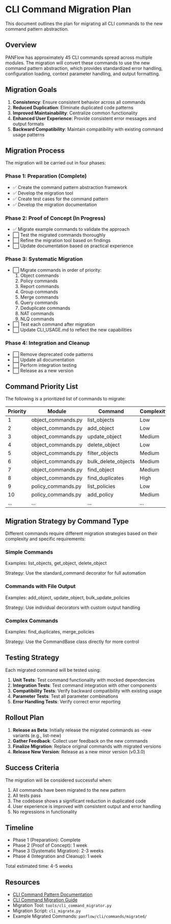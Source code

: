 # CLI Command Migration Plan

This document outlines the plan for migrating all CLI commands to the new command pattern abstraction.

## Overview

PANFlow has approximately 45 CLI commands spread across multiple modules. The migration will convert these commands to use the new command pattern abstraction, which provides standardized error handling, configuration loading, context parameter handling, and output formatting.

## Migration Goals

1. **Consistency**: Ensure consistent behavior across all commands
2. **Reduced Duplication**: Eliminate duplicated code patterns
3. **Improved Maintainability**: Centralize common functionality
4. **Enhanced User Experience**: Provide consistent error messages and output formats
5. **Backward Compatibility**: Maintain compatibility with existing command usage patterns

## Migration Process

The migration will be carried out in four phases:

### Phase 1: Preparation (Complete)

- ✅ Create the command pattern abstraction framework
- ✅ Develop the migration tool
- ✅ Create test cases for the command pattern
- ✅ Develop the migration documentation

### Phase 2: Proof of Concept (In Progress)

- ✅ Migrate example commands to validate the approach
- ⬜ Test the migrated commands thoroughly
- ⬜ Refine the migration tool based on findings
- ⬜ Update documentation based on practical experience

### Phase 3: Systematic Migration

- ⬜ Migrate commands in order of priority:
  1. Object commands
  2. Policy commands
  3. Report commands
  4. Group commands
  5. Merge commands
  6. Query commands
  7. Deduplicate commands
  8. NAT commands
  9. NLQ commands
- ⬜ Test each command after migration
- ⬜ Update CLI_USAGE.md to reflect the new capabilities

### Phase 4: Integration and Cleanup

- ⬜ Remove deprecated code patterns
- ⬜ Update all documentation
- ⬜ Perform integration testing
- ⬜ Release as a new version

## Command Priority List

The following is a prioritized list of commands to migrate:

| Priority | Module | Command | Complexity | Status |
|----------|--------|---------|------------|--------|
| 1 | object_commands.py | list_objects | Low | Migrated |
| 2 | object_commands.py | add_object | Low | Migrated |
| 3 | object_commands.py | update_object | Medium | Pending |
| 4 | object_commands.py | delete_object | Low | Pending |
| 5 | object_commands.py | filter_objects | Medium | Pending |
| 6 | object_commands.py | bulk_delete_objects | Medium | Pending |
| 7 | object_commands.py | find_object | Medium | Pending |
| 8 | object_commands.py | find_duplicates | High | Pending |
| 9 | policy_commands.py | list_policies | Low | Pending |
| 10 | policy_commands.py | add_policy | Medium | Pending |
| ... | ... | ... | ... | ... |

## Migration Strategy by Command Type

Different commands require different migration strategies based on their complexity and specific requirements:

### Simple Commands

Examples: list_objects, get_object, delete_object

Strategy: Use the standard_command decorator for full automation

### Commands with File Output

Examples: add_object, update_object, bulk_update_policies

Strategy: Use individual decorators with custom output handling

### Complex Commands

Examples: find_duplicates, merge_policies

Strategy: Use the CommandBase class directly for more control

## Testing Strategy

Each migrated command will be tested using:

1. **Unit Tests**: Test command functionality with mocked dependencies
2. **Integration Tests**: Test command integration with other components
3. **Compatibility Tests**: Verify backward compatibility with existing usage
4. **Parameter Tests**: Test all parameter combinations
5. **Error Handling Tests**: Verify correct error reporting

## Rollout Plan

1. **Release as Beta**: Initially release the migrated commands as -new variants (e.g., list-new)
2. **Gather Feedback**: Collect user feedback on the new commands
3. **Finalize Migration**: Replace original commands with migrated versions
4. **Release New Version**: Release as a new minor version (v0.3.0)

## Success Criteria

The migration will be considered successful when:

1. All commands have been migrated to the new pattern
2. All tests pass
3. The codebase shows a significant reduction in duplicated code
4. User experience is improved with consistent output and error handling
5. No regressions in functionality

## Timeline

- Phase 1 (Preparation): Complete
- Phase 2 (Proof of Concept): 1 week
- Phase 3 (Systematic Migration): 2-3 weeks
- Phase 4 (Integration and Cleanup): 1 week

Total estimated time: 4-5 weeks

## Resources

- [CLI Command Pattern Documentation](cli_command_pattern.md)
- [CLI Command Migration Guide](cli_command_migration.md)
- Migration Tool: `tools/cli_command_migrator.py`
- Migration Script: `cli_migrate.py`
- Example Migrated Commands: `panflow/cli/commands/migrated/`